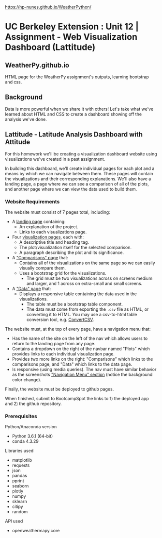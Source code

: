 https://hp-nunes.github.io/WeatherPython/

# UC Berkeley Extension : Unit 12 | Assignment - Web Visualization Dashboard (Lattitude)
## WeatherPy.github.io
HTML page for the WeatherPy assignment's outputs, learning bootstrap and css.

## Background

Data is more powerful when we share it with others! Let's take what we've learned about HTML and CSS to create a dashboard showing off the analysis we've done.

## Lattitude - Latitude Analysis Dashboard with Attitude

For this homework we'll be creating a visualization dashboard website using visualizations we've created in a past assignment. 

In building this dashboard, we'll create individual pages for each plot and a means by which we can navigate between them. These pages will contain the visualizations and their corresponding explanations. We'll also have a landing page, a page where we can see a comparison of all of the plots, and another page where we can view the data used to build them.

### Website Requirements

The website must consist of 7 pages total, including:

* A [landing page](https://hp-nunes.github.io/WeatherPython/) containing:
  * An explanation of the project.
  * Links to each visualizations page.
* Four [visualization pages](https://hp-nunes.github.io/WeatherPython/WeatherPy_Temperature.html), each with:
  * A descriptive title and heading tag.
  * The plot/visualization itself for the selected comparison.
  * A paragraph describing the plot and its significance.
* A ["Comparisons" page](https://hp-nunes.github.io/WeatherPython/WeatherPy_Comparison.html) that:
  * Contains all of the visualizations on the same page so we can easily visually compare them.
  * Uses a bootstrap grid for the visualizations.
    * The grid must be two visualizations across on screens medium and larger, and 1 across on extra-small and small screens.
* A ["Data" page](https://hp-nunes.github.io/WeatherPython/WeatherPy_DataTable.html) that:
  * Displays a responsive table containing the data used in the visualizations.
    * The table must be a bootstrap table component.
    * The data must come from exporting the `.csv` file as HTML, or converting it to HTML. You may use a csv-to-html table conversion tool, e.g. [ConvertCSV](http://www.convertcsv.com/csv-to-html.htm).

The website must, at the top of every page, have a navigation menu that:

* Has the name of the site on the left of the nav which allows users to return to the landing page from any page.
* Contains a dropdown on the right of the navbar named "Plots" which provides links to each individual visualization page.
* Provides two more links on the right: "Comparisons" which links to the comparisons page, and "Data" which links to the data page.
* Is responsive (using media queries). The nav must have similar behavior as the screenshots ["Navigation Menu" section](#navigation-menu) (notice the background color change).

Finally, the website must be deployed to github pages.

When finished, submit to BootcampSpot the links to 1) the deployed app and 2) the github repository.

### Prerequisites

Python/Anaconda version
* Python 3.6.1 (64-bit)
* conda 4.3.29

Libraries used
* matplotlib
* requests
* json
* pandas
* pprint
* seaborn
* plotly
* numpy
* sklearn
* citipy
* random

API used
* openweathermapy.core
